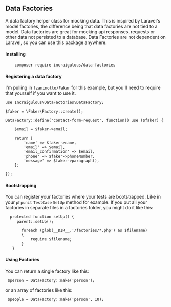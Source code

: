Data Factories
--------------
A data factory helper class for mocking data. This is inspired by Laravel's model factories, the difference being that data factories are not tied to a model. Data factories are great for mocking api responses, requests or other data not persisted to a database. Data Factories are not dependent on Laravel, so you can use this package anywhere.

#### Installing

```
    composer require incraigulous/data-factories
```

#### Registering a data factory

I'm pulling in `fzaninotto/Faker` for this example, but you'll need to require that yourself if you want to use it.

```
use Incraigulous\DataFactories\DataFactory;

$faker = \Faker\Factory::create();

DataFactory::define('contact-form-request', function() use ($faker) {

    $email = $faker->email;

    return [
        'name' => $faker->name,
        'email' => $email,
        'email_confirmation' => $email,
        'phone' => $faker->phoneNumber,
        'message' => $faker->paragraph(),
    ];

});
```

#### Bootstrapping

You can register your factories where your tests are bootstrapped. Like in your `phpunit` `TestCase` `SetUp` method for example. If you put all your factories in separate files in a factories folder, you might do it like this:

```
  protected function setUp() {
     parent::setUp();
  
       foreach (glob(__DIR__.'/factories/*.php') as $filename)
       {
           require $filename;
       }
   }
```

#### Using Factories

You can return a single factory like this:

```
 $person = DataFactory::make('person');
```
or an array of factories like this:

```
 $people = DataFactory::make('person', 10);
```




